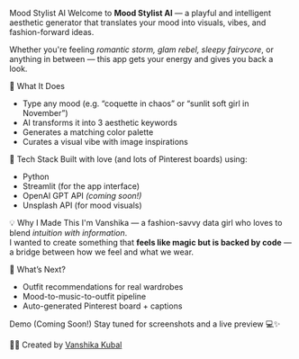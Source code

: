  Mood Stylist AI 
Welcome to **Mood Stylist AI** — a playful and intelligent aesthetic generator that translates your mood into visuals, vibes, and fashion-forward ideas.

Whether you're feeling *romantic storm, glam rebel, sleepy fairycore*, or anything in between — this app gets your energy and gives you back a look.

 👗 What It Does
-  Type any mood (e.g. “coquette in chaos” or “sunlit soft girl in November”)
-  AI transforms it into 3 aesthetic keywords
-  Generates a matching color palette
-  Curates a visual vibe with image inspirations

📌 Tech Stack
Built with love (and lots of Pinterest boards) using:
- Python
- Streamlit (for the app interface)
- OpenAI GPT API *(coming soon!)*
- Unsplash API (for mood visuals)

💡 Why I Made This
I'm Vanshika — a fashion-savvy data girl who loves to blend *intuition with information*.  
I wanted to create something that **feels like magic but is backed by code** — a bridge between how we feel and what we wear.

  👗 What’s Next?
-  Outfit recommendations for real wardrobes
-  Mood-to-music-to-outfit pipeline
-  Auto-generated Pinterest board + captions

Demo (Coming Soon!)
Stay tuned for screenshots and a live preview 💻✨

👩‍💻 Created by [Vanshika Kubal](https://github.com/yourusername)  
